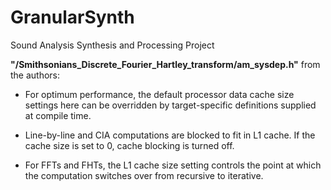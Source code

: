 # GranularSynth
Sound Analysis Synthesis and Processing Project

**"/Smithsonians_Discrete_Fourier_Hartley_transform/am_sysdep.h"** from the authors: 

* For optimum performance, the default processor data cache size
 settings here can be overridden by target-specific definitions
 supplied at compile time.
 
 * Line-by-line and CIA computations are blocked to fit in L1
  cache.  If the cache size is set to 0, cache blocking is
  turned off.
 
  * For FFTs and FHTs, the L1 cache size setting controls the
  point at which the computation switches over from recursive
  to iterative.
